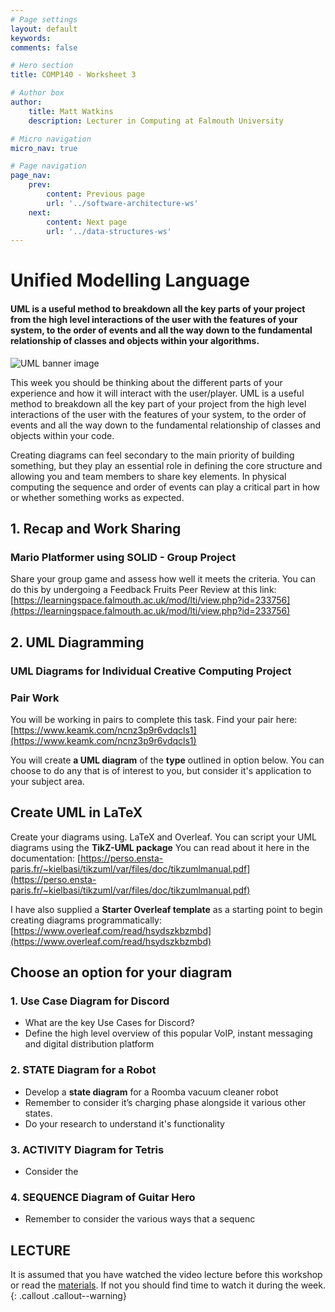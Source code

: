 ```yaml
---
# Page settings
layout: default
keywords:
comments: false

# Hero section
title: COMP140 - Worksheet 3

# Author box
author:
    title: Matt Watkins
    description: Lecturer in Computing at Falmouth University

# Micro navigation
micro_nav: true

# Page navigation
page_nav:
    prev:
        content: Previous page
        url: '../software-architecture-ws'
    next:
        content: Next page
        url: '../data-structures-ws'
---
```


# Unified Modelling Language

#### **UML** is a useful method to breakdown all the key parts of your project from the high level **interactions** of the **user** with the **features** of your **system**, to the **order** of **events** and all the way down to the fundamental relationship of **classes** and **objects** within your **algorithms**.

![UML banner image](../images/uml-workshop-banner)


This week you should be thinking about the different parts of your experience and how it will
interact with the user/player. UML is a useful method to breakdown all the key part of your
project from the high level interactions of the user with the features of your system, to the order of events and all the way down to the fundamental relationship of classes and objects within your code.

Creating diagrams can feel secondary to the main priority of building something, but they play an essential role in defining the core structure and allowing you and team members to share key elements. In physical computing the sequence and order of events can play a critical part in how or whether something works as expected.


## 1. Recap and Work Sharing
### Mario Platformer using SOLID - Group Project

Share your group game and assess how well it meets the criteria.
You can do this by undergoing a Feedback Fruits Peer Review at this link:
[https://learningspace.falmouth.ac.uk/mod/lti/view.php?id=233756](https://learningspace.falmouth.ac.uk/mod/lti/view.php?id=233756)

## 2. UML Diagramming
### UML Diagrams for Individual Creative Computing Project

### Pair Work
You will be working in pairs to complete this task.
Find your pair here: [https://www.keamk.com/ncnz3p9r6vdqcls1](https://www.keamk.com/ncnz3p9r6vdqcls1)

You will create **a UML diagram** of the **type** outlined in option below. You can choose to do any  that is of interest to you, but consider it's application to your subject area.


## Create UML in LaTeX

Create your diagrams using. LaTeX and Overleaf. You can script your UML diagrams using the **TikZ-UML package** You can read about it here in the documentation:
 [https://perso.ensta-paris.fr/~kielbasi/tikzuml/var/files/doc/tikzumlmanual.pdf](https://perso.ensta-paris.fr/~kielbasi/tikzuml/var/files/doc/tikzumlmanual.pdf)
 
 I have also supplied a **Starter Overleaf template** as a starting point to begin creating diagrams programmatically:
[https://www.overleaf.com/read/hsydszkbzmbd](https://www.overleaf.com/read/hsydszkbzmbd)


## Choose an option for your diagram

### 1.  Use Case Diagram for Discord

-   What are the key Use Cases for Discord?
-  Define the high level overview of this popular VoIP, instant messaging and digital distribution platform

### 2.  STATE Diagram for a Robot 

-   Develop a **state diagram** for a Roomba vacuum cleaner robot
-   Remember to consider it’s charging phase alongside it various other states.
- Do your research to understand it's functionality

### 3. ACTIVITY Diagram for  Tetris
 - Consider the 


### 4. SEQUENCE Diagram of Guitar Hero

- Remember to consider the various ways that a sequenc

## LECTURE

It is assumed that you have watched the video lecture before this workshop or read the [materials](uml-lm). If not you should find time to watch it during the week. 
{: .callout .callout--warning}


<!--stackedit_data:
eyJoaXN0b3J5IjpbLTE0NzU4MzM2MTMsLTM4NzQxNTg0NSwtMT
Q0MjE1ODg0LDQ3NTE5NTUxMSwtMTEwMzIyOTkxOSwxMjI0MzY5
NzAzLC0xNTAxMTkyOTgxXX0=
-->